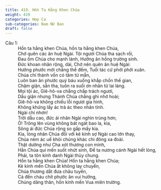 ```yaml
---
title: 419. Hồn Ta Hằng Khen Chúa
weight: 419
categories: Hợp Ca
sub-categories: Nam Nữ Ban
draft: false
---
```

<dl><dt>Câu 1:</dt><dd data-verse="1">Hồn ta hằng khen Chúa, hồn ta hằng khen Chúa, <br/>Chớ quên các ân huệ Ngài. Tội ngươi Chúa tha sạch rồi, <br/>Đau ốm Chúa cho mạnh lành, Hưởng ân hồng trường sinh. <br/>Đức khoan nhân rộng, dài, Chớ nên quên ân huệ Ngài: <br/>Hưởng phước mới chẳng thể đếm, Tuổi tác cứ phới phới xuân. <br/>Chúa chí thánh vốn có tâm từ mẫn, <br/>Luôn ban ân phước quý báu xuống khắp chốn thế gian, <br/>Chậm giận, sẵn tha, tuôn ra suối ơn nhân từ lai láng. <br/>Mọi tội ác, Giê-hô-va chẳng chấp trách ngươi, <br/>Dầu giận nhưng Thánh Chúa chẳng ghi nhớ hoài; <br/>Giê-hô-va không chiếu lỗi ngươi gia hình, <br/>Không khứng lấy ác trả ác theo nhân tình. <br/>Ngài chí nhơn! <br/>Trời dẫu cao, đức ái nhân Ngài nghìn trùng hơn; <br/>Ô! Trông lên vùng không bát ngát bao la, kìa, <br/>Sông ái đức Chúa rộng so gấp mấy kia. <br/>Kìa, lòng nhân Chúa đối với kẻ kính sợ Ngài cao lớn thay, <br/>Chúa ném ác uế khỏi chúng khác chi đông xa đoài. <br/>Thật dường như Cha xót thương con mình, <br/>Hẳn Chúa quí mến suốt nhứt sinh, Để ta nương cánh Ngài hết lòng, <br/>Phải, ta tôn kính danh Ngài thủy chung. <br/>Hồn ta hằng khen Chúa! Hồn ta hằng khen Chúa; <br/>Kẻ kính mến Chúa ắt không lay chuyển, <br/>Chúa thương dắt đưa châu tuyền, <br/>Cả đến cháu chít phước ân vui hưởng, <br/>Chúng dâng thân, hồn kính mến Vua miên trường. </dd></dl>